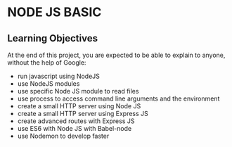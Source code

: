 # NODE JS BASIC

## Learning Objectives

At the end of this project, you are expected to be able to explain to anyone, without the help of Google:

* run javascript using NodeJS
* use NodeJS modules
* use specific Node JS module to read files
* use process to access command line arguments and the environment
* create a small HTTP server using Node JS
* create a small HTTP server using Express JS
* create advanced routes with Express JS
* use ES6 with Node JS with Babel-node
* use Nodemon to develop faster
